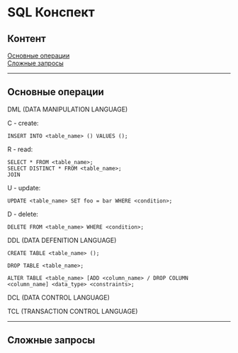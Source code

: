 # SQL Конспект  

## Контент  

[Основные операции](#Основные-операции)  
[Сложные запросы](#Сложные-запросы)  

----  
## Основные операции  
DML (DATA MANIPULATION LANGUAGE)  

C - create:    

    INSERT INTO <table_name> () VALUES ();  

R - read:    

    SELECT * FROM <table_name>;  
    SELECT DISTINCT * FROM <table_name>;  
    JOIN  

U - update:    

    UPDATE <table_name> SET foo = bar WHERE <condition>;  

D - delete:    

    DELETE FROM <table_name> WHERE <condition>;  

DDL (DATA DEFENITION LANGUAGE)  

    CREATE TABLE <table_name> ();   
    
    DROP TABLE <table_name>;    

    ALTER TABLE <table_name> [ADD <column_name> / DROP COLUMN <column_name] <data_type> <constraints>;  

DCL (DATA CONTROL LANGUAGE)  

TCL (TRANSACTION CONTROL LANGUAGE)  

----
## Сложные запросы  
